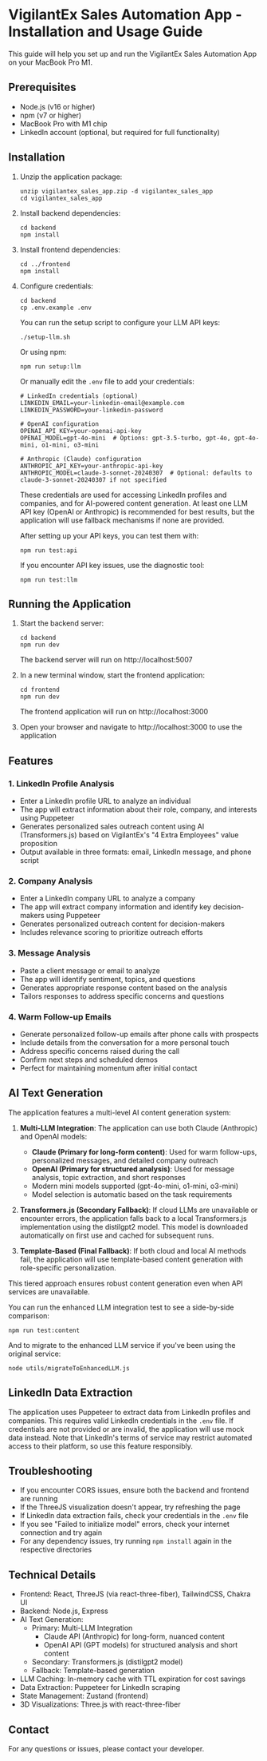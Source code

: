 # VigilantEx Sales Automation App - Installation and Usage Guide

This guide will help you set up and run the VigilantEx Sales Automation App on your MacBook Pro M1.

## Prerequisites

- Node.js (v16 or higher)
- npm (v7 or higher)
- MacBook Pro with M1 chip
- LinkedIn account (optional, but required for full functionality)

## Installation

1. Unzip the application package:
   ```
   unzip vigilantex_sales_app.zip -d vigilantex_sales_app
   cd vigilantex_sales_app
   ```

2. Install backend dependencies:
   ```
   cd backend
   npm install
   ```

3. Install frontend dependencies:
   ```
   cd ../frontend
   npm install
   ```

4. Configure credentials:
   ```
   cd backend
   cp .env.example .env
   ```
   
   You can run the setup script to configure your LLM API keys:
   ```
   ./setup-llm.sh
   ```
   
   Or using npm:
   ```
   npm run setup:llm
   ```
   
   Or manually edit the `.env` file to add your credentials:
   ```
   # LinkedIn credentials (optional)
   LINKEDIN_EMAIL=your-linkedin-email@example.com
   LINKEDIN_PASSWORD=your-linkedin-password
   
   # OpenAI configuration
   OPENAI_API_KEY=your-openai-api-key
   OPENAI_MODEL=gpt-4o-mini  # Options: gpt-3.5-turbo, gpt-4o, gpt-4o-mini, o1-mini, o3-mini
   
   # Anthropic (Claude) configuration
   ANTHROPIC_API_KEY=your-anthropic-api-key
   ANTHROPIC_MODEL=claude-3-sonnet-20240307  # Optional: defaults to claude-3-sonnet-20240307 if not specified
   ```
   
   These credentials are used for accessing LinkedIn profiles and companies, and for AI-powered content generation. At least one LLM API key (OpenAI or Anthropic) is recommended for best results, but the application will use fallback mechanisms if none are provided.
   
   After setting up your API keys, you can test them with:
   ```
   npm run test:api
   ```
   
   If you encounter API key issues, use the diagnostic tool:
   ```
   npm run test:llm
   ```

## Running the Application

1. Start the backend server:
   ```
   cd backend
   npm run dev
   ```
   The backend server will run on http://localhost:5007

2. In a new terminal window, start the frontend application:
   ```
   cd frontend
   npm run dev
   ```
   The frontend application will run on http://localhost:3000

3. Open your browser and navigate to http://localhost:3000 to use the application

## Features

### 1. LinkedIn Profile Analysis
- Enter a LinkedIn profile URL to analyze an individual
- The app will extract information about their role, company, and interests using Puppeteer
- Generates personalized sales outreach content using AI (Transformers.js) based on VigilantEx's "4 Extra Employees" value proposition
- Output available in three formats: email, LinkedIn message, and phone script

### 2. Company Analysis
- Enter a LinkedIn company URL to analyze a company
- The app will extract company information and identify key decision-makers using Puppeteer
- Generates personalized outreach content for decision-makers
- Includes relevance scoring to prioritize outreach efforts

### 3. Message Analysis
- Paste a client message or email to analyze
- The app will identify sentiment, topics, and questions
- Generates appropriate response content based on the analysis
- Tailors responses to address specific concerns and questions

### 4. Warm Follow-up Emails
- Generate personalized follow-up emails after phone calls with prospects
- Include details from the conversation for a more personal touch
- Address specific concerns raised during the call
- Confirm next steps and scheduled demos
- Perfect for maintaining momentum after initial contact

## AI Text Generation

The application features a multi-level AI content generation system:

1. **Multi-LLM Integration**: The application can use both Claude (Anthropic) and OpenAI models:
   - **Claude (Primary for long-form content)**: Used for warm follow-ups, personalized messages, and detailed company outreach
   - **OpenAI (Primary for structured analysis)**: Used for message analysis, topic extraction, and short responses
   - Modern mini models supported (gpt-4o-mini, o1-mini, o3-mini)
   - Model selection is automatic based on the task requirements

2. **Transformers.js (Secondary Fallback)**: If cloud LLMs are unavailable or encounter errors, the application falls back to a local Transformers.js implementation using the distilgpt2 model. This model is downloaded automatically on first use and cached for subsequent runs.

3. **Template-Based (Final Fallback)**: If both cloud and local AI methods fail, the application will use template-based content generation with role-specific personalization.

This tiered approach ensures robust content generation even when API services are unavailable.

You can run the enhanced LLM integration test to see a side-by-side comparison:
```
npm run test:content
```

And to migrate to the enhanced LLM service if you've been using the original service:
```
node utils/migrateToEnhancedLLM.js
```

## LinkedIn Data Extraction

The application uses Puppeteer to extract data from LinkedIn profiles and companies. This requires valid LinkedIn credentials in the `.env` file. If credentials are not provided or are invalid, the application will use mock data instead. Note that LinkedIn's terms of service may restrict automated access to their platform, so use this feature responsibly.

## Troubleshooting

- If you encounter CORS issues, ensure both the backend and frontend are running
- If the ThreeJS visualization doesn't appear, try refreshing the page
- If LinkedIn data extraction fails, check your credentials in the `.env` file
- If you see "Failed to initialize model" errors, check your internet connection and try again
- For any dependency issues, try running `npm install` again in the respective directories

## Technical Details

- Frontend: React, ThreeJS (via react-three-fiber), TailwindCSS, Chakra UI
- Backend: Node.js, Express
- AI Text Generation: 
  - Primary: Multi-LLM Integration
    - Claude API (Anthropic) for long-form, nuanced content
    - OpenAI API (GPT models) for structured analysis and short content
  - Secondary: Transformers.js (distilgpt2 model)
  - Fallback: Template-based generation
- LLM Caching: In-memory cache with TTL expiration for cost savings
- Data Extraction: Puppeteer for LinkedIn scraping
- State Management: Zustand (frontend)
- 3D Visualizations: Three.js with react-three-fiber

## Contact

For any questions or issues, please contact your developer.

